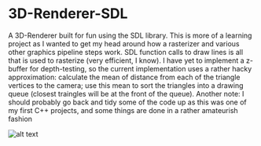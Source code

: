 # 3D-Renderer-SDL

A 3D-Renderer built for fun using the SDL library. This is more of a learning project as I wanted to get my head around how a rasterizer and various other graphics pipeline steps work. SDL function calls to draw lines is all that is used to rasterize (very efficient, I know). I have yet to implement a z-buffer for depth-testing, so the current implementation uses a rather hacky approximation: calculate the mean of distance from each of the triangle vertices to the camera; use this mean to sort the triangles into a drawing queue (closest traingles will be at the front of the queue). Another note: I should probably go back and tidy some of the code up as this was one of my first C++ projects, and some things are done in a rather amateurish fashion

![alt text](https://i.imgur.com/YRC6AvY.png)
